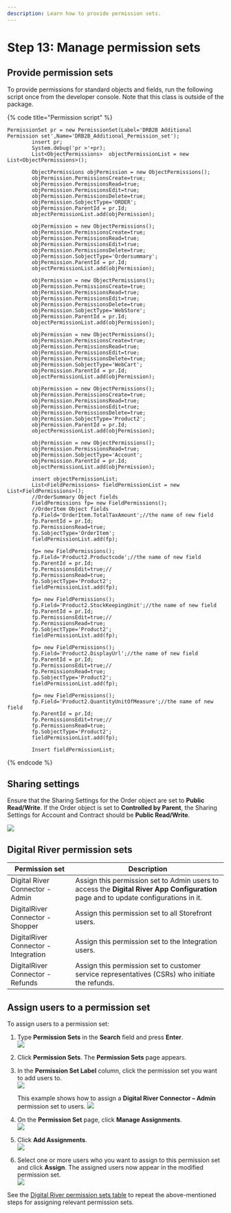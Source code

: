 ```yaml
---
description: Learn how to provide permission sets.
---
```


# Step 13: Manage permission sets

## Provide permission sets

To provide permissions for standard objects and fields, run the following script once from the developer console. Note that this class is outside of the package.

{% code title="Permission script" %}
```
PermissionSet pr = new PermissionSet(Label='DRB2B Additional Permission set',Name='DRB2B_Additional_Permission_set');
        insert pr;
        System.debug('pr >'+pr);
        List<ObjectPermissions>  objectPermissionList = new List<ObjectPermissions>();
 
        ObjectPermissions objPermission = new ObjectPermissions();
        objPermission.PermissionsCreate=true;
        objPermission.PermissionsRead=true;
        objPermission.PermissionsEdit=true;
        objPermission.PermissionsDelete=true;
        objPermission.SobjectType='ORDER';
        objPermission.ParentId = pr.Id;
        objectPermissionList.add(objPermission);
 
        objPermission = new ObjectPermissions();
        objPermission.PermissionsCreate=true;
        objPermission.PermissionsRead=true;
        objPermission.PermissionsEdit=true;
        objPermission.PermissionsDelete=true;
        objPermission.SobjectType='Ordersummary';
        objPermission.ParentId = pr.Id;
        objectPermissionList.add(objPermission);
 
        objPermission = new ObjectPermissions();
        objPermission.PermissionsCreate=true;
        objPermission.PermissionsRead=true;
        objPermission.PermissionsEdit=true;
        objPermission.PermissionsDelete=true;
        objPermission.SobjectType='WebStore';
        objPermission.ParentId = pr.Id;
        objectPermissionList.add(objPermission);
 
        objPermission = new ObjectPermissions();
        objPermission.PermissionsCreate=true;
        objPermission.PermissionsRead=true;
        objPermission.PermissionsEdit=true;
        objPermission.PermissionsDelete=true;
        objPermission.SobjectType='WebCart';
        objPermission.ParentId = pr.Id;
        objectPermissionList.add(objPermission);
 
        objPermission = new ObjectPermissions();
        objPermission.PermissionsCreate=true;
        objPermission.PermissionsRead=true;
        objPermission.PermissionsEdit=true;
        objPermission.PermissionsDelete=true;
        objPermission.SobjectType='Product2';
        objPermission.ParentId = pr.Id;
        objectPermissionList.add(objPermission);
 
        objPermission = new ObjectPermissions();
        objPermission.PermissionsRead=true;
        objPermission.SobjectType='Account';
        objPermission.ParentId = pr.Id;
        objectPermissionList.add(objPermission);
 
        insert objectPermissionList;
        List<FieldPermissions> fieldPermissionList = new List<FieldPermissions>();
        //OrderSummary Object fields
        FieldPermissions fp= new FieldPermissions();
        //OrderItem Object fields
        fp.Field='OrderItem.TotalTaxAmount';//the name of new field
        fp.ParentId = pr.Id;
        fp.PermissionsRead=true;
        fp.SobjectType='OrderItem';
        fieldPermissionList.add(fp);
 
        fp= new FieldPermissions();
        fp.Field='Product2.Productcode';//the name of new field
        fp.ParentId = pr.Id;
        fp.PermissionsEdit=true;//
        fp.PermissionsRead=true;
        fp.SobjectType='Product2';
        fieldPermissionList.add(fp);
 
        fp= new FieldPermissions();
        fp.Field='Product2.StockKeepingUnit';//the name of new field
        fp.ParentId = pr.Id;
        fp.PermissionsEdit=true;//
        fp.PermissionsRead=true;
        fp.SobjectType='Product2';
        fieldPermissionList.add(fp);
 
        fp= new FieldPermissions();
        fp.Field='Product2.DisplayUrl';//the name of new field
        fp.ParentId = pr.Id;
        fp.PermissionsEdit=true;//
        fp.PermissionsRead=true;
        fp.SobjectType='Product2';
        fieldPermissionList.add(fp);
 
        fp= new FieldPermissions();
        fp.Field='Product2.QuantityUnitOfMeasure';//the name of new field
        fp.ParentId = pr.Id;
        fp.PermissionsEdit=true;//
        fp.PermissionsRead=true;
        fp.SobjectType='Product2';
        fieldPermissionList.add(fp);
 
        Insert fieldPermissionList;
```
{% endcode %}

## Sharing settings&#x20;

Ensure that the Sharing Settings for the Order object are set to **Public Read/Write**. If the Order object is set to **Controlled by Parent**, the Sharing Settings for Account and Contract should be **Public Read/Write**.

![](../.gitbook/assets/Sharingsettings.PNG)

## Digital River permission sets

| Permission set                       | Description                                                                                                                          |
| ------------------------------------ | ------------------------------------------------------------------------------------------------------------------------------------ |
| Digital River Connector - Admin      | Assign this permission set to Admin users to access the **Digital River App Configuration** page and to update configurations in it. |
| DigitalRiver Connector - Shopper     | Assign this permission set to all Storefront users.                                                                                  |
| DigitalRiver Connector - Integration | Assign this permission set to the Integration users.                                                                                 |
| DigitalRiver Connector - Refunds     | Assign this permission set to customer service representatives (CSRs) who initiate the refunds.                                      |

## Assign users to a permission set

To assign users to a permission set:

1. Type **Permission Sets** in the **Search** field and press **Enter**.\
   &#x20;![](<../.gitbook/assets/Permission set 1.png>)&#x20;
2. Click **Permission Sets**. The **Permission Sets** page appears.
3.  In the **Permission Set Label** column, click the permission set you want to add users to.\
    &#x20;![](<../.gitbook/assets/Permission set 2.png>)&#x20;

    This example shows how to assign a **Digital River Connector – Admin** permission set to users. ![](<../.gitbook/assets/Permission set 1 (1).png>)&#x20;
4. On the **Permission Set** page, click **Manage Assignments**.\
   &#x20;![](<../.gitbook/assets/Permission set 4.png>)&#x20;
5. Click **Add Assignments**.\
   &#x20;![](<../.gitbook/assets/Permission set 5.png>)&#x20;
6. Select one or more users who you want to assign to this permission set and click **Assign**. The assigned users now appear in the modified permission set.\
   &#x20;![](<../.gitbook/assets/Permission set 6.png>)&#x20;

See the [Digital River permission sets table](step-13-manage-permission-sets.md) to repeat the above-mentioned steps for assigning relevant permission sets.
